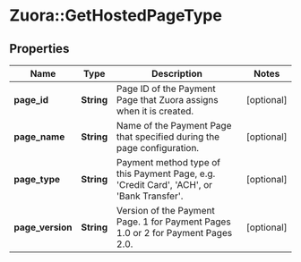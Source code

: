 # Zuora::GetHostedPageType

## Properties
Name | Type | Description | Notes
------------ | ------------- | ------------- | -------------
**page_id** | **String** | Page ID of the Payment Page that Zuora assigns when it is created.  | [optional] 
**page_name** | **String** | Name of the Payment Page that specified during the page configuration.  | [optional] 
**page_type** | **String** | Payment method type of this Payment Page, e.g. &#39;Credit Card&#39;, &#39;ACH&#39;, or &#39;Bank Transfer&#39;.  | [optional] 
**page_version** | **String** | Version of the Payment Page. 1 for Payment Pages 1.0 or 2 for Payment Pages 2.0.  | [optional] 



